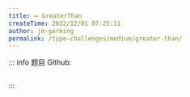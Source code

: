 ```yaml
---
title: ➖ GreaterThan
createTime: 2022/12/01 07:25:11
author: jm-garming
permalink: /type-challenges/medium/greater-than/
---
```


::: info 题目
Github: []()

```ts

```

:::
